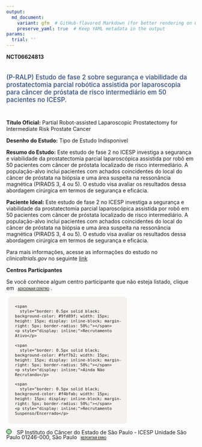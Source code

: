 ```yaml
---
output: 
  md_document:
    variant: gfm  # GitHub-flavored Markdown (for better rendering on GitHub)
    preserve_yaml: true  # Keep YAML metadata in the output
params:
  trial: ''
---
```


**NCT06624813**

<div style="padding: 5px 5px 5px 0px; font-size: 1.20em; font-weight: 500; color: #2E4A7F; text-align: left; margin-bottom: 20px">

(P-RALP) Estudo de fase 2 sobre segurança e viabilidade da
prostatectomia parcial robótica assistida por laparoscopia para câncer
de próstata de risco intermediário em 50 pacientes no ICESP.

</div>

**Título Oficial:** Partial Robot-assisted Laparoscopic Prostatectomy
for Intermediate Risk Prostate Cancer

**Desenho do Estudo:** Tipo de Estudo Indisponivel

**Resumo do Estudo:** Este estudo de fase 2 no ICESP investiga a
segurança e viabilidade da prostatectomia parcial laparoscópica
assistida por robô em 50 pacientes com câncer de próstata localizado de
risco intermediário. A população-alvo inclui pacientes com achados
coincidentes do local do câncer de próstata na biópsia e uma área
suspeita na ressonância magnética (PIRADS 3, 4 ou 5). O estudo visa
avaliar os resultados dessa abordagem cirúrgica em termos de segurança e
eficácia.

**Paciente Ideal:** Este estudo de fase 2 no ICESP investiga a segurança
e viabilidade da prostatectomia parcial laparoscópica assistida por robô
em 50 pacientes com câncer de próstata localizado de risco
intermediário. A população-alvo inclui pacientes com achados
coincidentes do local do câncer de próstata na biópsia e uma área
suspeita na ressonância magnética (PIRADS 3, 4 ou 5). O estudo visa
avaliar os resultados dessa abordagem cirúrgica em termos de segurança e
eficácia.

Para mais informações, acesse as informações do estudo no
*clinicaltrials.gov* no seguinte
[link](https://clinicaltrials.gov/ct2/show/NCT06624813)

**Centros Participantes**

Se você conhece algum centro participante que não esteja listado, clique
em
<span style="color: #2E4A7F; margin-left: 2px; padding: 4px; background-color: #f3f2f1; border-radius: 8px; font-weight: 500; font-size: 0.6em"><a
href="https://flazar.shinyapps.io/formsapp?study_nct_id=NCT06624813&amp;location_id=N%2FA&amp;location_full_name=N%2FA&amp;form_type=Adicionar%20Centro"
target="_blank">ADICIONAR CENTRO</a></span>.

<div style="margin-bottom: 8px; margin-left: 5px; padding: 8px; max-width: 300px; background-color: #f3f2f1; border-radius: 8px; font-size: 0.9em">

<div style="margin-left: 10px;">

    <span 
      style="border: 0.5px solid black; background-color: #9fd89f; width: 15px; height: 15px; display: inline-block; margin-right: 5px; border-radius: 50%;"></span>
    <p style="display: inline;">Recrutamento Ativo</p>

</div>

<div style="margin-left: 10px;">

    <span 
      style="border: 0.5px solid black; background-color: #fef7b2; width: 15px; height: 15px; display: inline-block; margin-right: 5px; border-radius: 50%;"></span>
    <p style="display: inline;">Ainda Não Recrutando</p>

</div>

<div style="margin-left: 10px;">

    <span 
      style="border: 0.5px solid black; background-color: #f4bfab; width: 15px; height: 15px; display: inline-block; margin-right: 5px; border-radius: 50%;"></span>
    <p style="display: inline;">Recrutamento Suspenso/Encerrado</p>

</div>

</div>

<span style="line-height: 0.95;"><span style="border: 0.5px solid black; display: inline-block; width: 12px; height: 12px; border-radius: 50%; margin-right: 10px; padding-bottom: 0px; background-color: #9fd89f;"></span>
SP Instituto do Câncer do Estado de São Paulo - ICESP Unidade São Paulo
01246-000, São Paulo
<span style="color: #2E4A7F; margin-left: 2px; padding: 4px; background-color: #f3f2f1; border-radius: 8px; font-weight: 500; font-size: 0.6em"><a
href="https://flazar.shinyapps.io/formsapp?study_nct_id=NCT06624813&amp;location_id=INSITUTODOCANCERDOESTADODESAOPAULOSAOPAULOBRAZIL&amp;location_full_name=Instituto%20do%20C%C3%A2ncer%20do%20Estado%20de%20S%C3%A3o%20Paulo%20-%20ICESP%20Unidade%20S%C3%A3o%20Paulo%2C%2001246-000%2C%20S%C3%A3o%20Paulo&amp;form_type=Reportar%20Erro"
target="_blank">REPORTAR ERRO</a></span></span>

